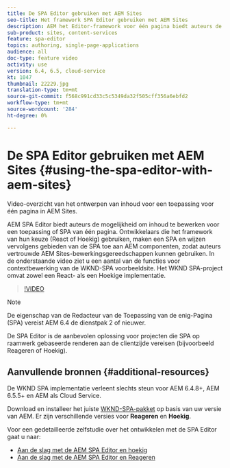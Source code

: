 ```yaml
---
title: De SPA Editor gebruiken met AEM Sites
seo-title: Het framework SPA Editor gebruiken met AEM Sites
description: AEM het Editor-framework voor één pagina biedt auteurs de mogelijkheid om inhoud te bewerken voor een toepassing of SPA voor één pagina. Ontwikkelaars die gebruikmaken van React- of Hoekframeworks maken een SPA en wijzen vervolgens gebieden van de SPA toe aan AEM componenten, zodat ontwerpers vertrouwde AEM Sites-bewerkingsgereedschappen kunnen gebruiken.
sub-product: sites, content-services
feature: spa-editor
topics: authoring, single-page-applications
audience: all
doc-type: feature video
activity: use
version: 6.4, 6.5, cloud-service
kt: 1047
thumbnail: 22229.jpg
translation-type: tm+mt
source-git-commit: f568c991cd33c5c5349da32f505cff356a6ebfd2
workflow-type: tm+mt
source-wordcount: '284'
ht-degree: 0%

---
```



# De SPA Editor gebruiken met AEM Sites {#using-the-spa-editor-with-aem-sites}

Video-overzicht van het ontwerpen van inhoud voor een toepassing voor één pagina in AEM Sites.

AEM SPA Editor biedt auteurs de mogelijkheid om inhoud te bewerken voor een toepassing of SPA van één pagina. Ontwikkelaars die het framework van hun keuze (React of Hoekig) gebruiken, maken een SPA en wijzen vervolgens gebieden van de SPA toe aan AEM componenten, zodat auteurs vertrouwde AEM Sites-bewerkingsgereedschappen kunnen gebruiken. In de onderstaande video ziet u een aantal van de functies voor contextbewerking van de WKND-SPA voorbeeldsite. Het WKND SPA-project omvat zowel een React- als een Hoekige implementatie.

>[!VIDEO](https://video.tv.adobe.com/v/22229?quality=12&learn=on)

>[!NOTE]
>
> De eigenschap van de Redacteur van de Toepassing van de enig-Pagina (SPA) vereist AEM 6.4 de dienstpak 2 of nieuwer.
>
> De SPA Editor is de aanbevolen oplossing voor projecten die SPA op raamwerk gebaseerde renderen aan de clientzijde vereisen (bijvoorbeeld Reageren of Hoekig).

## Aanvullende bronnen {#additional-resources}

De WKND SPA implementatie verleent slechts steun voor AEM 6.4.8+, AEM 6.5.5+ en AEM als Cloud Service.

Download en installeer het juiste [WKND-SPA-pakket](https://github.com/adobe/aem-guides-wknd-spa/releases) op basis van uw versie van AEM. Er zijn verschillende versies voor **Reageren** en **Hoekig**.

Voor een gedetailleerde zelfstudie over het ontwikkelen met de SPA Editor gaat u naar:

* [Aan de slag met de AEM SPA Editor en hoekig](https://docs.adobe.com/content/help/en/experience-manager-learn/spa-angular-tutorial/overview.html)
* [Aan de slag met de AEM SPA Editor en Reageren](https://docs.adobe.com/content/help/en/experience-manager-learn/spa-react-tutorial/overview.html)
